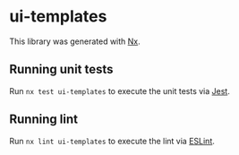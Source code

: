 # ui-templates

This library was generated with [Nx](https://nx.dev).

## Running unit tests

Run `nx test ui-templates` to execute the unit tests via [Jest](https://jestjs.io).

## Running lint

Run `nx lint ui-templates` to execute the lint via [ESLint](https://eslint.org/).
